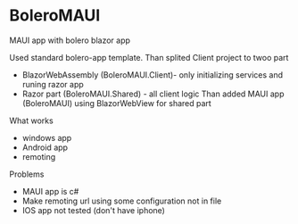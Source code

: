 # BoleroMAUI

MAUI app with bolero blazor app

Used standard bolero-app template. Than splited Client project to twoo part
- BlazorWebAssembly (BoleroMAUI.Client)- only initializing services and runing razor app
- Razor part (BoleroMAUI.Shared) - all client logic
Than added MAUI app (BoleroMAUI) using BlazorWebView for shared part



What works
- windows app
- Android app
- remoting

Problems
- MAUI app is c#
- Make remoting url using some configuration not in file
- IOS app not tested (don't have iphone)
